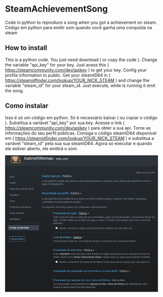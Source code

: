 # SteamAchievementSong
Code in python to reproduce a song when you got a achievement on steam. Código em python para emitir som quando você ganha uma conquista na steam


## How to install
This is a python code. You just need download ( or copy the code ). Change the variable "api_key" for your key. Just acess this  ( https://steamcommunity.com/dev/apikey ) to get your key. Config your profile information to public. Get your steamID64 in ( https://steamidfinder.com/lookup/YOUR_NICK_STEAM ) and change the variable "steam_id" for your steam_id. Just execute, while is running it emit the song.


## Como instalar
Isso é só um código em python. Só é necessário baixar ( ou copiar o código ). Substitua a variável "api_key" por sua key. Acesse o link ( https://steamcommunity.com/dev/apikey ) para obter a sua api. Torne as informações do seu perfil públicas. Consiga o código steamID64 disponível em ( https://steamidfinder.com/lookup/YOUR_NICK_STEAM )
e substitua a variável "steam_id" pela sua sua steamID64. Agora só executar e quando ele estiver aberto, ele emitirá o som.

![alt text](https://github.com/Gabriel5Romao/SteamAchievementSong/blob/main/config_perfil.png "profile configuration")
